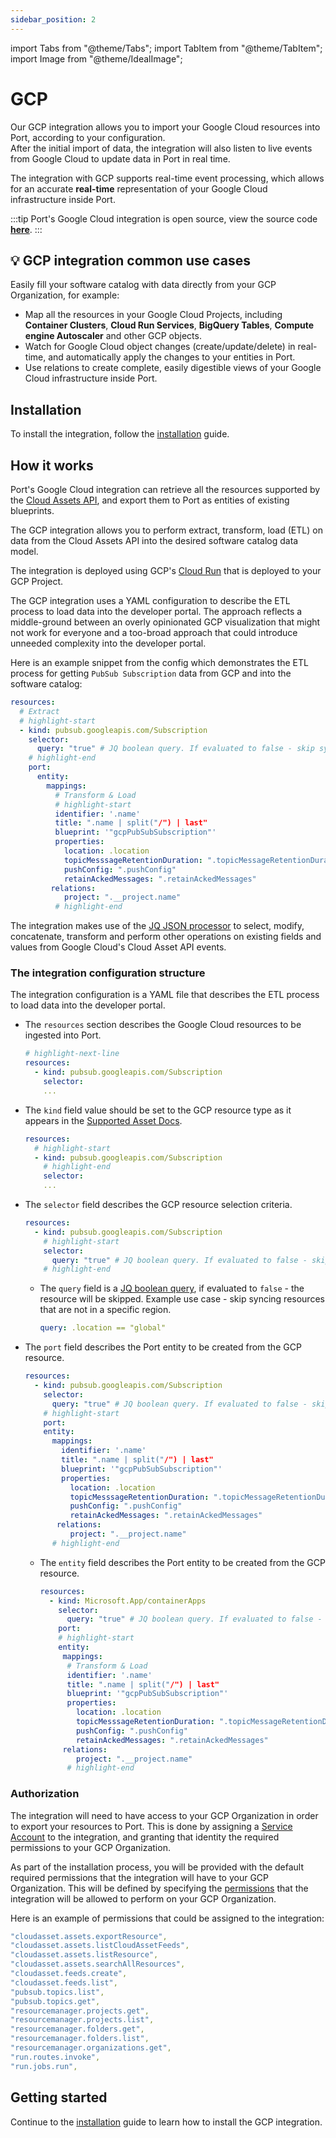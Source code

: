 ```yaml
---
sidebar_position: 2
---
```


import Tabs from "@theme/Tabs";
import TabItem from "@theme/TabItem";
import Image from "@theme/IdealImage";

# GCP

Our GCP integration allows you to import your Google Cloud resources into Port, according to your configuration.  
After the initial import of data, the integration will also listen to live events from Google Cloud to update data in Port in real time.  

The integration with GCP supports real-time event processing, which allows for an accurate **real-time** representation of your Google Cloud infrastructure inside Port.

:::tip
Port's Google Cloud integration is open source, view the source code [**here**](https://github.com/port-labs/ocean/tree/main/integrations/gcp).
:::

## 💡 GCP integration common use cases

Easily fill your software catalog with data directly from your GCP Organization, for example:  

- Map all the resources in your Google Cloud Projects, including **Container Clusters**, **Cloud Run Services**, **BigQuery Tables**, **Compute engine Autoscaler** and other GCP objects.
- Watch for Google Cloud object changes (create/update/delete) in real-time, and automatically apply the changes to your entities in Port.
- Use relations to create complete, easily digestible views of your Google Cloud infrastructure inside Port.

## Installation

To install the integration, follow the [installation](./installation.md) guide.  

## How it works

Port's Google Cloud integration can retrieve all the resources supported by the [Cloud Assets API](https://cloud.google.com/asset-inventory/docs/supported-asset-types), and export them to Port as entities of existing blueprints.

The GCP integration allows you to perform extract, transform, load (ETL) on data from the Cloud Assets API into the desired software catalog data model.

The integration is deployed using GCP's [Cloud Run](https://cloud.google.com/run?hl=en) that is deployed to your GCP Project.

The GCP integration uses a YAML configuration to describe the ETL process to load data into the developer portal. The approach reflects a middle-ground between an overly opinionated GCP visualization that might not work for everyone and a too-broad approach that could introduce unneeded complexity into the developer portal.

Here is an example snippet from the config which demonstrates the ETL process for getting `PubSub Subscription` data from GCP and into the software catalog:

```yaml showLineNumbers
resources:
  # Extract
  # highlight-start
  - kind: pubsub.googleapis.com/Subscription
    selector:
      query: "true" # JQ boolean query. If evaluated to false - skip syncing the object.
    # highlight-end
    port:
      entity:
        mappings:
          # Transform & Load
          # highlight-start
          identifier: '.name'
          title: ".name | split("/") | last"
          blueprint: '"gcpPubSubSubscription"'
          properties:
            location: .location
            topicMesssageRetentionDuration: ".topicMessageRetentionDuration"
            pushConfig: ".pushConfig"
            retainAckedMessages: ".retainAckedMessages"
         relations:
            project: ".__project.name"
          # highlight-end
```

The integration makes use of the [JQ JSON processor](https://stedolan.github.io/jq/manual/) to select, modify, concatenate, transform and perform other operations on existing fields and values from Google Cloud's Cloud Asset API events.

### The integration configuration structure

The integration configuration is a YAML file that describes the ETL process to load data into the developer portal.

- The `resources` section describes the Google Cloud resources to be ingested into Port.
  ```yaml showLineNumbers
  # highlight-next-line
  resources:
    - kind: pubsub.googleapis.com/Subscription
      selector:
      ...
  ```
- The `kind` field value should be set to the GCP resource type as it appears in the [Supported Asset Docs](https://cloud.google.com/asset-inventory/docs/supported-asset-types).
  ```yaml showLineNumbers
  resources:
    # highlight-start
    - kind: pubsub.googleapis.com/Subscription
      # highlight-end
      selector:
      ...
  ```
- The `selector` field describes the GCP resource selection criteria.

  ```yaml showLineNumbers
  resources:
    - kind: pubsub.googleapis.com/Subscription
      # highlight-start
      selector:
        query: "true" # JQ boolean query. If evaluated to false - skip syncing the object.
      # highlight-end
  ```

  - The `query` field is a [JQ boolean query](https://stedolan.github.io/jq/manual/#Basicfilters), if evaluated to `false` - the resource will be skipped. Example use case - skip syncing resources that are not in a specific region.
    ```yaml showLineNumbers
    query: .location == "global"
    ```

- The `port` field describes the Port entity to be created from the GCP resource.
  ```yaml showLineNumbers
  resources:
    - kind: pubsub.googleapis.com/Subscription
      selector:
        query: "true" # JQ boolean query. If evaluated to false - skip syncing the object.
      # highlight-start
      port:
      entity:
        mappings:
          identifier: '.name'
          title: ".name | split("/") | last"
          blueprint: '"gcpPubSubSubscription"'
          properties:
            location: .location
            topicMesssageRetentionDuration: ".topicMessageRetentionDuration"
            pushConfig: ".pushConfig"
            retainAckedMessages: ".retainAckedMessages"
         relations:
            project: ".__project.name"
        # highlight-end
  ```
  - The `entity` field describes the Port entity to be created from the GCP resource.
    ```yaml showLineNumbers
    resources:
      - kind: Microsoft.App/containerApps
        selector:
          query: "true" # JQ boolean query. If evaluated to false - skip syncing the object.
        port:
        # highlight-start
        entity:
         mappings:
          # Transform & Load
          identifier: '.name'
          title: ".name | split("/") | last"
          blueprint: '"gcpPubSubSubscription"'
          properties:
            location: .location
            topicMesssageRetentionDuration: ".topicMessageRetentionDuration"
            pushConfig: ".pushConfig"
            retainAckedMessages: ".retainAckedMessages"
         relations:
            project: ".__project.name"
          # highlight-end
    ```

### Authorization

The integration will need to have access to your GCP Organization in order to export your resources to Port.
This is done by assigning a [Service Account](https://cloud.google.com/iam/docs/service-account-overview) to the integration, and granting that identity the required permissions to your GCP Organization.

As part of the installation process, you will be provided with the default required permissions that the integration will have to your GCP Organization.
This will be defined by specifying the [permissions](https://cloud.google.com/iam/docs/service-account-overview#service-account-permissions) that the integration will be allowed to perform on your GCP Organization.

Here is an example of permissions that could be assigned to the integration:

```yaml showLineNumbers
"cloudasset.assets.exportResource",
"cloudasset.assets.listCloudAssetFeeds",
"cloudasset.assets.listResource",
"cloudasset.assets.searchAllResources",
"cloudasset.feeds.create",
"cloudasset.feeds.list",
"pubsub.topics.list",
"pubsub.topics.get",
"resourcemanager.projects.get",
"resourcemanager.projects.list",
"resourcemanager.folders.get",
"resourcemanager.folders.list",
"resourcemanager.organizations.get",
"run.routes.invoke",
"run.jobs.run",
```

## Getting started

Continue to the [installation](./installation.md) guide to learn how to install the GCP integration.
